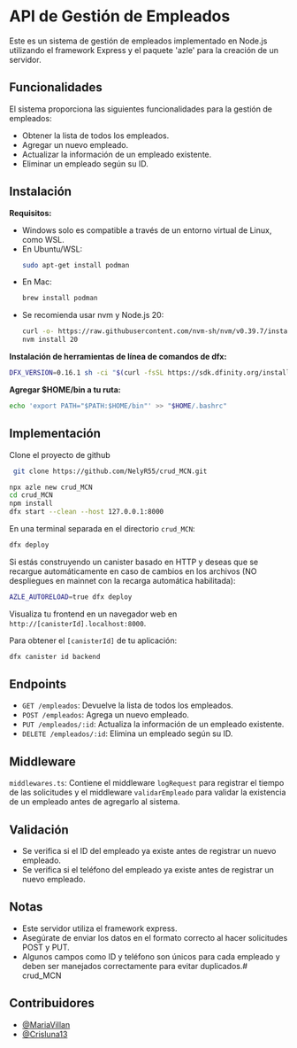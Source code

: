 # API de Gestión de Empleados

Este es un sistema de gestión de empleados implementado en Node.js utilizando el framework Express y el paquete 'azle' para la creación de un servidor.

## Funcionalidades

El sistema proporciona las siguientes funcionalidades para la gestión de empleados:

- Obtener la lista de todos los empleados.
- Agregar un nuevo empleado.
- Actualizar la información de un empleado existente.
- Eliminar un empleado según su ID.

## Instalación

**Requisitos:**

- Windows solo es compatible a través de un entorno virtual de Linux, como WSL.
- En Ubuntu/WSL: 
  ```bash
  sudo apt-get install podman
  ```
- En Mac:
  ```bash
  brew install podman
  ```
- Se recomienda usar nvm y Node.js 20:
  ```bash
  curl -o- https://raw.githubusercontent.com/nvm-sh/nvm/v0.39.7/install.sh | bash
  nvm install 20
  ```

**Instalación de herramientas de línea de comandos de dfx:**
```bash
DFX_VERSION=0.16.1 sh -ci "$(curl -fsSL https://sdk.dfinity.org/install.sh)"
```

**Agregar $HOME/bin a tu ruta:**
```bash
echo 'export PATH="$PATH:$HOME/bin"' >> "$HOME/.bashrc"
```

## Implementación

Clone el proyecto de github
```bash
 git clone https://github.com/NelyR55/crud_MCN.git
```

```bash
npx azle new crud_MCN
cd crud_MCN
npm install
dfx start --clean --host 127.0.0.1:8000
```

En una terminal separada en el directorio `crud_MCN`:
```bash
dfx deploy
```

Si estás construyendo un canister basado en HTTP y deseas que se recargue automáticamente en caso de cambios en los archivos (NO despliegues en mainnet con la recarga automática habilitada):
```bash
AZLE_AUTORELOAD=true dfx deploy
```

Visualiza tu frontend en un navegador web en `http://[canisterId].localhost:8000`.

Para obtener el `[canisterId]` de tu aplicación:
```bash
dfx canister id backend
```

## Endpoints

- `GET /empleados`: Devuelve la lista de todos los empleados.
- `POST /empleados`: Agrega un nuevo empleado.
- `PUT /empleados/:id`: Actualiza la información de un empleado existente.
- `DELETE /empleados/:id`: Elimina un empleado según su ID.

## Middleware

`middlewares.ts`: Contiene el middleware `logRequest` para registrar el tiempo de las solicitudes y el middleware `validarEmpleado` para validar la existencia de un empleado antes de agregarlo al sistema.

## Validación

- Se verifica si el ID del empleado ya existe antes de registrar un nuevo empleado.
- Se verifica si el teléfono del empleado ya existe antes de registrar un nuevo empleado.

## Notas

- Este servidor utiliza el framework express.
- Asegúrate de enviar los datos en el formato correcto al hacer solicitudes POST y PUT.
- Algunos campos como ID y teléfono son únicos para cada empleado y deben ser manejados correctamente para evitar duplicados.# crud_MCN
## Contribuidores

- [@MariaVillan](https://github.com/MariaVillan)
- [@Crisluna13](https://github.com/Crisluna13)


